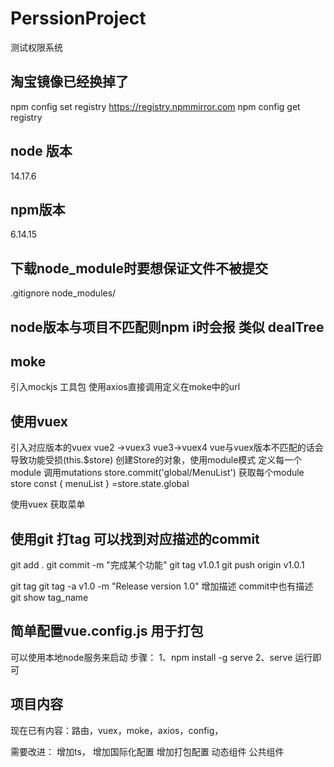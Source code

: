 # PerssionProject
测试权限系统
## 淘宝镜像已经换掉了 
npm config set registry https://registry.npmmirror.com
npm config get registry
## node 版本
14.17.6
## npm版本
6.14.15
## 下载node_module时要想保证文件不被提交
.gitignore
node_modules/
## node版本与项目不匹配则npm i时会报 类似 dealTree

## moke 
引入mockjs 工具包 使用axios直接调用定义在moke中的url

## 使用vuex
引入对应版本的vuex vue2 ->vuex3  vue3->vuex4 vue与vuex版本不匹配的话会导致功能受损(this.$store)
创建Store的对象，使用module模式
定义每一个module 
调用mutations     store.commit('global/MenuList')
获取每个module store    const { menuList } =store.state.global

使用vuex 获取菜单

## 使用git 打tag 可以找到对应描述的commit

git add .
git commit -m "完成某个功能"
git tag v1.0.1
git push origin v1.0.1

git tag
git tag -a v1.0 -m "Release version 1.0" 增加描述  commit中也有描述
git show tag_name 

## 简单配置vue.config.js 用于打包
   可以使用本地node服务来启动
   步骤：
       1、npm install -g serve
       2、serve
    运行即可


## 项目内容
现在已有内容：路由，vuex，moke，axios，config，

需要改进：
    增加ts，
    增加国际化配置
    增加打包配置
    动态组件
    公共组件







